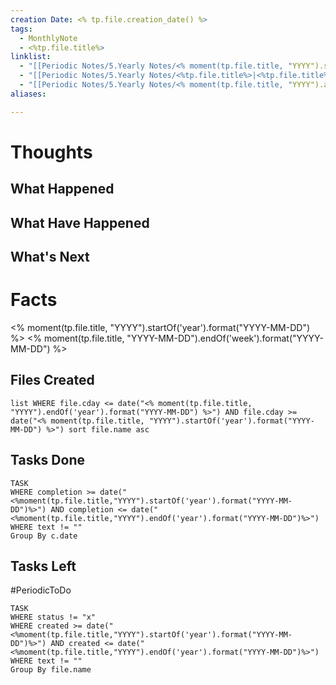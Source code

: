 ```yaml
---
creation Date: <% tp.file.creation_date() %>
tags:
  - MonthlyNote
  - <%tp.file.title%>
linklist:
  - "[[Periodic Notes/5.Yearly Notes/<% moment(tp.file.title, "YYYY").subtract(1,'years').format("YYYY") %>|<% moment(tp.file.title, "YYYY").subtract(1,'years').format("YYYY") %>]]"
  - "[[Periodic Notes/5.Yearly Notes/<%tp.file.title%>|<%tp.file.title%>]]"
  - "[[Periodic Notes/5.Yearly Notes/<% moment(tp.file.title, "YYYY").add(1,'years').format("YYYY") %>|<% moment(tp.file.title, "YYYY").add(1,'years').format("YYYY") %>]]"
aliases:

---
```


# Thoughts

## What Happened
## What Have Happened
## What's Next

# Facts
<% moment(tp.file.title, "YYYY").startOf('year').format("YYYY-MM-DD") %>
<% moment(tp.file.title, "YYYY-MM-DD").endOf('week').format("YYYY-MM-DD") %>

## Files Created
```dataview
list WHERE file.cday <= date("<% moment(tp.file.title, "YYYY").endOf('year').format("YYYY-MM-DD") %>") AND file.cday >= date("<% moment(tp.file.title, "YYYY").startOf('year').format("YYYY-MM-DD") %>") sort file.name asc
```

## Tasks Done
```dataview
TASK
WHERE completion >= date("<%moment(tp.file.title,"YYYY").startOf('year').format("YYYY-MM-DD")%>") AND completion <= date("<%moment(tp.file.title,"YYYY").endOf('year').format("YYYY-MM-DD")%>") WHERE text != ""
Group By c.date
```

## Tasks Left
#PeriodicToDo 
```dataview
TASK 
WHERE status != "x"
WHERE created >= date("<%moment(tp.file.title,"YYYY").startOf('year').format("YYYY-MM-DD")%>") AND created <= date("<%moment(tp.file.title,"YYYY").endOf('year').format("YYYY-MM-DD")%>") 
WHERE text != ""
Group By file.name 
```
